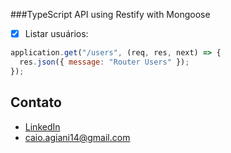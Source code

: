 ###TypeScript API using Restify with Mongoose

- [x] Listar usuários:

```javascript
application.get("/users", (req, res, next) => {
  res.json({ message: "Router Users" });
});
```

## Contato

- [LinkedIn](https://www.linkedin.com/in/caioagiani/)
- caio.agiani14@gmail.com
